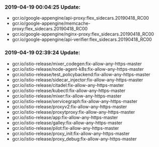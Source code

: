 ### 2019-04-19 00:04:25 Update:

- gcr.io/google-appengine/api-proxy:flex_sidecars.20190418_RC00
- gcr.io/google-appengine/memcache-proxy:flex_sidecars.20190418_RC00
- gcr.io/google-appengine/nginx-proxy:flex_sidecars.20190418_RC00
- gcr.io/google-appengine/api-verifier:flex_sidecars.20190418_RC00
### 2019-04-19 02:39:24 Update:

- gcr.io/istio-release/mixer_codegen:fix-allow-any-https-master
- gcr.io/istio-release/node-agent-k8s:fix-allow-any-https-master
- gcr.io/istio-release/test_policybackend:fix-allow-any-https-master
- gcr.io/istio-release/sidecar_injector:fix-allow-any-https-master
- gcr.io/istio-release/citadel:fix-allow-any-https-master
- gcr.io/istio-release/kubectl:fix-allow-any-https-master
- gcr.io/istio-release/mixer:fix-allow-any-https-master
- gcr.io/istio-release/servicegraph:fix-allow-any-https-master
- gcr.io/istio-release/proxyv2:fix-allow-any-https-master
- gcr.io/istio-release/proxytproxy:fix-allow-any-https-master
- gcr.io/istio-release/app:fix-allow-any-https-master
- gcr.io/istio-release/galley:fix-allow-any-https-master
- gcr.io/istio-release/pilot:fix-allow-any-https-master
- gcr.io/istio-release/proxy_init:fix-allow-any-https-master
- gcr.io/istio-release/proxy_debug:fix-allow-any-https-master
